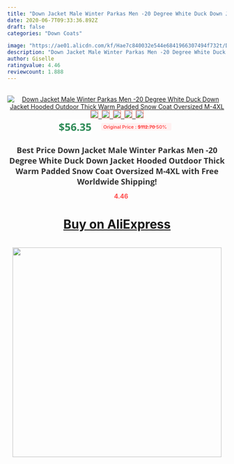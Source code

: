 ```yaml
---
title: "Down Jacket Male Winter Parkas Men -20 Degree White Duck Down Jacket Hooded Outdoor Thick Warm Padded Snow Coat Oversized M-4XL"
date: 2020-06-7T09:33:36.892Z
draft: false
categories: "Down Coats"

image: "https://ae01.alicdn.com/kf/Hae7c840032e544e6841966307494f732t/Down-Jacket-Male-Winter-Parkas-Men-20-Degree-White-Duck-Down-Jacket-Hooded-Outdoor-Thick-Warm.jpg"
description: "Down Jacket Male Winter Parkas Men -20 Degree White Duck Down Jacket Hooded Outdoor Thick Warm Padded Snow Coat Oversized M-4XL"
author: Giselle
ratingvalue: 4.46
reviewcount: 1.888
---
```

<br>
<div style="text-align: center;">
<a href="https://s.click.aliexpress.com/e/_AlnJIz" target="_blank" rel="nofollow noopener noreferrer"><img alt="Down Jacket Male Winter Parkas Men -20 Degree White Duck Down Jacket Hooded Outdoor Thick Warm Padded Snow Coat Oversized M-4XL" class="magnifier-image" src="https://ae01.alicdn.com/kf/Hae7c840032e544e6841966307494f732t/Down-Jacket-Male-Winter-Parkas-Men-20-Degree-White-Duck-Down-Jacket-Hooded-Outdoor-Thick-Warm.jpg_640x640.jpg">
<br>
<img style="border:1px solid salmon" src="https://ae01.alicdn.com/kf/Hae7c840032e544e6841966307494f732t/Down-Jacket-Male-Winter-Parkas-Men-20-Degree-White-Duck-Down-Jacket-Hooded-Outdoor-Thick-Warm.jpg_120x120.jpg">&nbsp;&nbsp;<img style="border:1px solid salmon" src="https://ae01.alicdn.com/kf/H06250ceab33b45f58a89a6a7eb0c705dN/Down-Jacket-Male-Winter-Parkas-Men-20-Degree-White-Duck-Down-Jacket-Hooded-Outdoor-Thick-Warm.jpg_120x120.jpg">&nbsp;&nbsp;<img style="border:1px solid salmon" src="https://ae01.alicdn.com/kf/Hf936279614b8498faa36d07b0e498babB/Down-Jacket-Male-Winter-Parkas-Men-20-Degree-White-Duck-Down-Jacket-Hooded-Outdoor-Thick-Warm.jpg_120x120.jpg">&nbsp;&nbsp;<img style="border:1px solid salmon" src="_120x120.jpg">&nbsp;&nbsp;<img style="border:1px solid salmon" src="https://ae01.alicdn.com/kf/H4d6cd09c49df4014859e1b7684943619w/Down-Jacket-Male-Winter-Parkas-Men-20-Degree-White-Duck-Down-Jacket-Hooded-Outdoor-Thick-Warm.jpg_120x120.jpg"></a></div><br0>
<div style="text-align: center;"><span style="background-color: white; border: 0px; box-sizing: border-box; color: seagreen; display: inline-block; font-family: &quot;open sans&quot; , &quot;arial&quot; , &quot;helvetica&quot; , sans-serif , &quot;heiti&quot;; font-size: 24px; font-stretch: inherit; font-weight: 700; line-height: inherit; margin: 0px 10px 0px 0px; padding: 0px; vertical-align: middle;">$56.35 </span>
<span style="background: rgb(255 , 241 , 241); border-radius: 3px; border: 0px; box-sizing: border-box; color: #ff4747; display: inline-block; font-family: inherit; font-size: 12px; font-stretch: inherit; font-style: inherit; font-variant: inherit; font-weight: 600; line-height: inherit; margin: 0px; padding: 2px 5px; transform: scale(0.9); vertical-align: middle;">Original Price : <b style="text-decoration: line-through;">$112.70 </b> 50%&nbsp;&nbsp;</span></div>
<h1 style="color: #333333; display: inline-block; font-family: &quot;open sans&quot; , &quot;arial&quot; , &quot;helvetica&quot; , sans-serif , &quot;heiti&quot;; font-size: 18px; font-stretch: inherit; font-weight: 700; text-align: center;">Best Price Down Jacket Male Winter Parkas Men -20 Degree White Duck Down Jacket Hooded Outdoor Thick Warm Padded Snow Coat Oversized M-4XL with Free Worldwide Shipping!</h1>
<div style="color: #ff4747; text-align: center;">
<img src="https://4.bp.blogspot.com/-M0ZcTcb-5uY/XleCXlxnR4I/AAAAAAAAAEc/OrjgMkXV1oMQFaCRZj5HQwOCBcu3w1FegCPcBGAYYCw/s1600/star.png" style="height: 15px;">&nbsp;<b>4.46</b></div>
<div class="button_cont" align="center"><a class="buynow_a" href="https://s.click.aliexpress.com/e/_AlnJIz" target="_blank" rel="nofollow noopener noreferrer"><H1>Buy on AliExpress</H1></a></div><br>
<div class="separator" style="clear: both; text-align: center;">
<img src="https://lh3.googleusercontent.com/-pTy5HemUv9M/XlePHvY0dAI/AAAAAAAAAE4/0nX5iRUoIWY8eMW9Dpxeirr157OZliDIgCLcBGAsYHQ/s1600/badge.gif" width="480">
</div>
